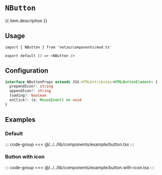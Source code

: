 <script setup>
import SectionDocsCards from '@theme/components/sections/SectionDocsCards.vue'
import en from '~/locales/en.js'
const item = en.components.find(({ uid }) => uid === 'button')
</script>

<div class="mb-5 w-75px h-75px"  :class="item.icon" />

# `NButton`

{{ item.description }}

## Usage

```tsx
import { NButton } from 'netzo/components/mod.ts'

export default () => <NButton />
```

## Configuration

```ts
interface NButtonProps extends JSX.HTMLAttributes<HTMLButtonElement> {
  prependIcon?: string
  appendIcon?: string
  loading?: boolean
  onClick?: (e: MouseEvent) => void
}
```

## Examples

### Default

::: code-group
<<< @/../../lib/components/example/button.tsx
:::

### Button with icon

::: code-group
<<< @/../../lib/components/example/button.with-icon.tsx
:::
